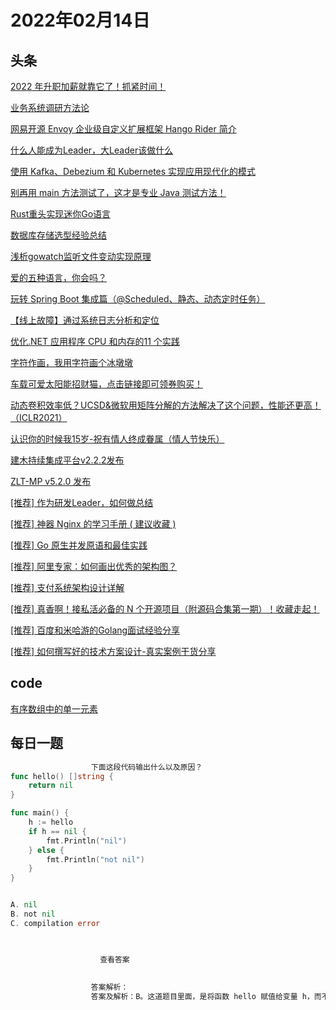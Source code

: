 # 2022年02月14日
## 头条
[2022 年升职加薪就靠它了！抓紧时间！](https://toutiao.io/k/fitvcz1)

[业务系统调研方法论](https://toutiao.io/k/i6ehcav)

[网易开源 Envoy 企业级自定义扩展框架 Hango Rider 简介](https://toutiao.io/k/4nqamzr)

[什么人能成为Leader，大Leader该做什么](https://toutiao.io/k/pnlaqae)

[使用 Kafka、Debezium 和 Kubernetes 实现应用现代化的模式](https://toutiao.io/k/ks1h7if)

[别再用 main 方法测试了，这才是专业 Java 测试方法！](https://toutiao.io/k/apxszeo)

[Rust重头实现迷你Go语言](https://toutiao.io/k/xa9w1ne)

[数据库存储选型经验总结](https://toutiao.io/k/54pasze)

[浅析gowatch监听文件变动实现原理](https://toutiao.io/k/01w80df)

[爱的五种语言，你会吗？](https://toutiao.io/k/svyk1vc)

[玩转 Spring Boot 集成篇（@Scheduled、静态、动态定时任务）](https://toutiao.io/k/2on9cof)

[【线上故障】通过系统日志分析和定位](https://toutiao.io/k/xyztj7f)

[优化.NET 应用程序 CPU 和内存的11 个实践](https://toutiao.io/k/sczu14j)

[字符作画，我用字符画个冰墩墩](https://toutiao.io/k/f819vz0)

[车载可爱太阳能招财猫，点击链接即可领券购买！](https://toutiao.io/k/lj1vbby)

[动态卷积效率低？UCSD&amp;微软用矩阵分解的方法解决了这个问题，性能还更高！（ICLR2021）](https://toutiao.io/k/g1rf9c9)

[认识你的时候我15岁-祝有情人终成眷属（情人节快乐）](https://toutiao.io/k/3qiu8qz)

[建木持续集成平台v2.2.2发布](https://toutiao.io/k/0a1wx80)

[ZLT-MP v5.2.0 发布](https://toutiao.io/k/u2cmn1e)

[[推荐] 作为研发Leader，如何做总结](https://toutiao.io/k/1g7flto)

[[推荐] 神器 Nginx 的学习手册 ( 建议收藏 )](https://toutiao.io/k/6f1qaso)

[[推荐] Go 原生并发原语和最佳实践](https://toutiao.io/k/rdpao5x)

[[推荐] 阿里专家：如何画出优秀的架构图？](https://toutiao.io/k/92sk26n)

[[推荐] 支付系统架构设计详解](https://toutiao.io/k/5tx1zgw)

[[推荐] 真香啊！接私活必备的 N 个开源项目（附源码合集第一期）！收藏走起！](https://toutiao.io/k/he7umju)

[[推荐] 百度和米哈游的Golang面试经验分享](https://toutiao.io/k/q0sox0k)

[[推荐] 如何撰写好的技术方案设计-真实案例干货分享](https://toutiao.io/k/0f5fv4t)



## code
[有序数组中的单一元素](https://leetcode-cn.com/problems/single-element-in-a-sorted-array)



## 每日一题
```go
                  下面这段代码输出什么以及原因？
func hello() []string {  
    return nil
}

func main() {  
    h := hello
    if h == nil {
        fmt.Println("nil")
    } else {
        fmt.Println("not nil")
    }
}


A. nil
B. not nil
C. compilation error


                  
                    查看答案
                  
                
                  答案解析：
                  答案及解析：B。这道题目里面，是将函数 hello 赋值给变量 h，而不是函数的返回值（即不是进行函数调用），所以输出 not nil。注意 Go 中函数是一等公民。

                
```

